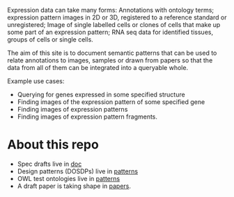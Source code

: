 Expression data can take many forms: Annotations with ontology terms; expression pattern images in 2D or 3D, registered to a reference standard or unregistered; Image of single labelled cells or clones of cells that make up some part of an expression pattern; RNA seq data for identified tissues, groups of cells or single cells.

The aim of this site is to document semantic patterns that can be used to relate annotations to images, samples or drawn from papers so that the data from all of them can be integrated into a queryable whole.  

Example use cases:

* Querying for genes expressed in some specified structure
* Finding images of the expression pattern of some specified gene
* Finding images of  expression patterns
* Finding images of expression pattern fragments.

# About this repo

* Spec drafts live in [doc]()
* Design patterns (DOSDPs) live in [patterns]()
* OWL test ontologies live in [patterns]()
* A draft paper is taking shape in [papers]().  
